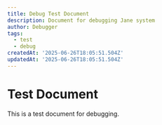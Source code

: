 ```yaml
---
title: Debug Test Document
description: Document for debugging Jane system
author: Debugger
tags:
  - test
  - debug
createdAt: '2025-06-26T18:05:51.504Z'
updatedAt: '2025-06-26T18:05:51.504Z'
---
```

# Test Document

This is a test document for debugging.
